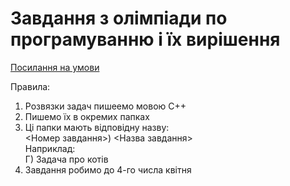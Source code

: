 # Завдання з олімпіади по програмуванню і їх вирішення
[Посилання на умови](https://drive.google.com/file/d/0B2DT7H96sv8fWGpWc1NxOXNvQ00/view?usp=sharing)

Правила:  
1) Розвязки задач пишеемо мовою С++  
2) Пишемо їх в окремих папках   
3) Ці папки мають відповідну назву:  
<Номер завдання>) <Назва завдання>  
Наприклад:  
  Г) Задача про котів  
4) Завдання робимо до 4-го числа квітня  
